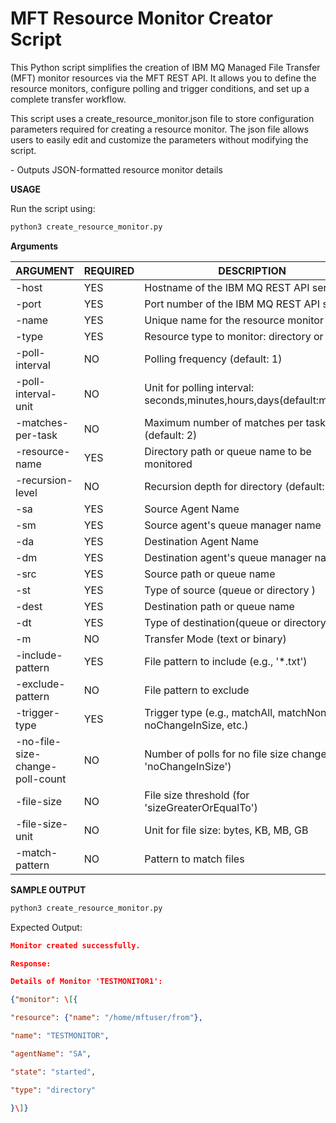 # **MFT Resource Monitor Creator Script**

This Python script simplifies the creation of IBM MQ Managed File Transfer (MFT) monitor resources via the MFT REST API. It allows you to define the resource monitors, configure polling and trigger conditions, and set up a complete transfer workflow.

This script uses a create_resource_monitor.json file to store configuration parameters required for creating a resource monitor. The json file allows users to easily edit and customize the parameters without modifying the script.

\- Outputs JSON-formatted resource monitor details

**USAGE**

Run the script using:

```bash 
python3 create_resource_monitor.py 
```

**Arguments**

| ARGUMENT | REQUIRED | DESCRIPTION |
| --- | --- | --- |
| \-host | YES | Hostname of the IBM MQ REST API server |
| \-port | YES | Port number of the IBM MQ REST API server |
| \-name | YES | Unique name for the resource monitor |
| \-type | YES | Resource type to monitor: directory or queue |
| \-poll-interval | NO  | Polling frequency (default: 1) |
| \-poll-interval-unit | NO  | Unit for polling interval: seconds,minutes,hours,days(default:minutes) |
| \-matches-per-task | NO  | Maximum number of matches per task (default: 2) |
| \-resource-name | YES | Directory path or queue name to be monitored |
| \-recursion-level | NO  | Recursion depth for directory (default: 1) |
| \-sa | YES | Source Agent Name |
| \-sm | YES | Source agent's queue manager name |
| \-da | YES | Destination Agent Name |
| \-dm | YES | Destination agent's queue manager name |
| \-src | YES | Source path or queue name |
| \-st | YES | Type of source (queue or directory ) |
| \-dest | YES | Destination path or queue name |
| \-dt | YES | Type of destination(queue or directory) |
| \-m | NO  | Transfer Mode (text or binary) |
| \-include-pattern | YES | File pattern to include (e.g., '\*.txt') |
| \-exclude-pattern | NO  | File pattern to exclude |
| \-trigger-type | YES | Trigger type (e.g., matchAll, matchNone, noChangeInSize, etc.) |
| \-no-file-size-change-poll-count | NO  | Number of polls for no file size change (for 'noChangeInSize') |
| \-file-size | NO  | File size threshold (for 'sizeGreaterOrEqualTo') |
| \-file-size-unit | NO  | Unit for file size: bytes, KB, MB, GB |
| \-match-pattern | NO  | Pattern to match files |

**SAMPLE OUTPUT**
```bash
python3 create_resource_monitor.py 
```
Expected Output:
```json
Monitor created successfully.

Response:

Details of Monitor 'TESTMONITOR1':

{"monitor": \[{

"resource": {"name": "/home/mftuser/from"},

"name": "TESTMONITOR",

"agentName": "SA",

"state": "started",

"type": "directory"

}\]}
```
